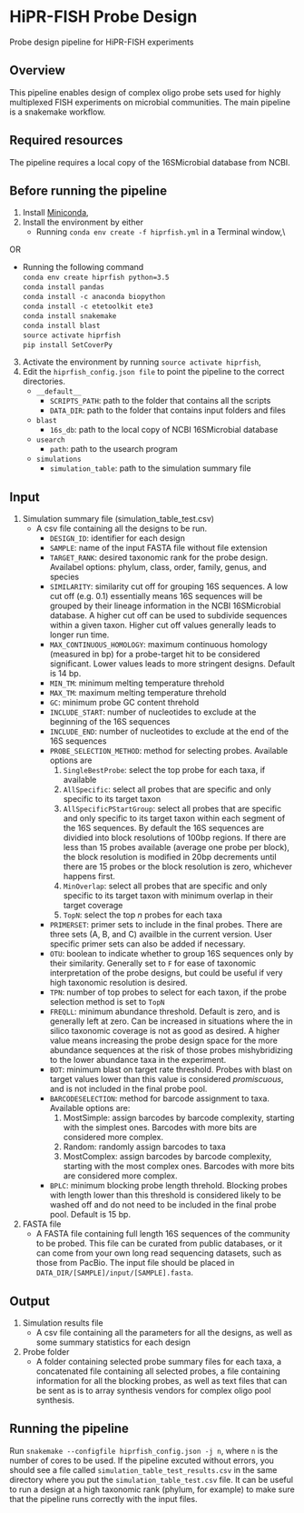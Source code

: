 # HiPR-FISH Probe Design
Probe design pipeline for HiPR-FISH experiments

## Overview

This pipeline enables design of complex oligo probe sets used for highly multiplexed FISH experiments on microbial communities. The main pipeline is a snakemake workflow.

## Required resources

The pipeline requires a local copy of the 16SMicrobial database from NCBI.

## Before running the pipeline
1. Install [Miniconda](https://docs.conda.io/en/latest/miniconda.html),
2. Install the environment by either
   - Running `conda env create -f hiprfish.yml` in a Terminal window,\

  OR

   - Running the following command\
     `conda env create hiprfish python=3.5`\
     `conda install pandas`\
     `conda install -c anaconda biopython`\
     `conda install -c etetoolkit ete3`\
     `conda install snakemake`\
     `conda install blast`\
     `source activate hiprfish`\
     `pip install SetCoverPy`

3. Activate the environment by running `source activate hiprfish`,
4. Edit the `hiprfish_config.json file` to point the pipeline to the correct directories.
   - `__default__`
      * `SCRIPTS_PATH`: path to the folder that contains all the scripts
      * `DATA_DIR`: path to the folder that contains input folders and files
   - `blast`
      * `16s_db`: path to the local copy of NCBI 16SMicrobial database
   -  `usearch`
      * `path`: path to the usearch program
   - `simulations`
      * `simulation_table`: path to the simulation summary file

## Input
1. Simulation summary file (simulation_table_test.csv)
   - A csv file containing all the designs to be run.
      * `DESIGN_ID`: identifier for each design
      * `SAMPLE`: name of the input FASTA file without file extension
      * `TARGET_RANK`: desired taxonomic rank for the probe design. Availabel options: phylum, class, order, family, genus, and species
      * `SIMILARITY`: similarity cut off for grouping 16S sequences. A low cut off (e.g. 0.1) essentially means 16S sequences will be grouped by their lineage information in the NCBI 16SMicrobial database. A higher cut off can be used to subdivide sequences within a given taxon. Higher cut off values generally leads to longer run time.
      * `MAX_CONTINUOUS_HOMOLOGY`: maximum continuous homology (measured in bp) for a probe-target hit to be considered significant. Lower values leads to more stringent designs. Default is 14 bp.
      * `MIN_TM`: minimum melting temperature threhold
      * `MAX_TM`: maximum melting temperature threhold
      * `GC`: minimum probe GC content threhold
      * `INCLUDE_START`: number of nucleotides to exclude at the beginning of the 16S sequences
      * `INCLUDE_END`: number of nucleotides to exclude at the end of the 16S sequences
      * `PROBE_SELECTION_METHOD`: method for selecting probes. Available options are
         1. `SingleBestProbe`: select the top probe for each taxa, if available
         2. `AllSpecific`: select all probes that are specific and only specific to its target taxon
         3. `AllSpecificPStartGroup`: select all probes that are specific and only specific to its target taxon within each segment of the 16S sequences. By default the 16S sequences are dividied into block resolutions of 100bp regions. If there are less than 15 probes available (average one probe per block), the block resolution is modified in 20bp decrements until there are 15 probes or the block resolution is zero, whichever happens first.
         4. `MinOverlap`: select all probes that are specific and only specific to its target taxon with minimum overlap in their target coverage
         5. `TopN`: select the top *n* probes for each taxa
       * `PRIMERSET`: primer sets to include in the final probes. There are three sets (A, B, and C) availble in the current version. User specific primer sets can also be added if necessary.
       * `OTU`: boolean to indicate whether to group 16S sequences only by their similarity. Generally set to `F` for ease of taxonomic interpretation of the probe designs, but could be useful if very high taxonomic resolution is desired.
       * `TPN`: number of top probes to select for each taxon, if the probe selection method is set to `TopN`
       * `FREQLL`: minimum abundance threshold. Default is zero, and is generally left at zero. Can be increased in situations where the in silico taxonomic coverage is not as good as desired. A higher value means increasing the probe design space for the more abundance sequences at the risk of those probes mishybridizing to the lower abundance taxa in the experiment.
       * `BOT`: minimum blast on target rate threshold. Probes with blast on target values lower than this value is considered *promiscuous*, and is not included in the final probe pool.
       * `BARCODESELECTION`: method for barcode assignment to taxa. Available options are:
         1. MostSimple: assign barcodes by barcode complexity, starting with the simplest ones. Barcodes with more bits are considered more complex.
         2. Random: randomly assign barcodes to taxa
         3. MostComplex: assign barcodes by barcode complexity, starting with the most complex ones. Barcodes with more bits are considered more complex.
       * `BPLC`: minimum blocking probe length threhold. Blocking probes with length lower than this threshold is considered likely to be washed off and do not need to be included in the final probe pool. Default is 15 bp.
2. FASTA file
   - A FASTA file containing full length 16S sequences of the community to be probed. This file can be curated from public databases, or it can come from your own long read sequencing datasets, such as those from PacBio. The input file should be placed in `DATA_DIR/[SAMPLE]/input/[SAMPLE].fasta`.


## Output

1. Simulation results file
   - A csv file containing all the parameters for all the designs, as well as some summary statistics for each design
2. Probe folder
   - A folder containing selected probe summary files for each taxa, a concatenated file containing all selected probes, a file containing information for all the blocking probes, as well as text files that can be sent as is to array synthesis vendors for complex oligo pool synthesis.

## Running the pipeline
Run `snakemake --configfile hiprfish_config.json -j n`, where `n` is the number of cores to be used. If the pipeline excuted without errors, you should see a file called `simulation_table_test_results.csv` in the same directory where you put the `simulation_table_test.csv` file. It can be useful to run a design at a high taxonomic rank (phylum, for example) to make sure that the pipeline runs correctly with the input files.
